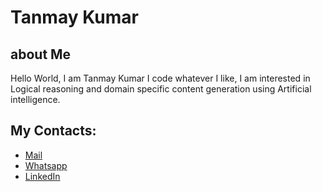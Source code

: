 # Tanmay Kumar

## about Me

Hello World, I am Tanmay Kumar
I code whatever I like, I am interested in Logical reasoning and domain specific content generation using Artificial intelligence. 
## My Contacts:

<ul>
<li><a href="mailto:tanmay44a@gmail.com" rel="me">Mail</a></li>
<li><a href="https://wa.me/7296876969?text=Hi" rel="me">Whatsapp</a>
</li>
<li><a href="https://www.linkedin.com/in/tanmay-kumar-55a8a81a5" rel="me">LinkedIn</a> </li>
</ul>
